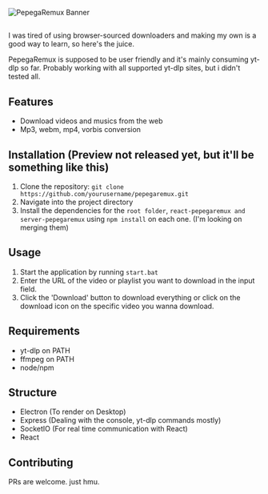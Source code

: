 
![PepegaRemux Banner](https://i.imgur.com/J5iPmB9.png)

##
I was tired of using browser-sourced downloaders and making my own is a good way to learn, so here's the juice.

PepegaRemux is supposed to be user friendly and it's mainly consuming yt-dlp so far. Probably working with all supported yt-dlp sites, but i didn't tested all.

## Features

- Download videos and musics from the web
- Mp3, webm, mp4, vorbis conversion

## Installation (Preview not released yet, but it'll be something like this)

1. Clone the repository: `git clone https://github.com/yourusername/pepegaremux.git`
2. Navigate into the project directory
3. Install the dependencies for the `root folder`, `react-pepegaremux and` `server-pepegaremux` using `npm install` on each one. (I'm looking on merging them)

## Usage

1. Start the application by running `start.bat`
2. Enter the URL of the video or playlist you want to download in the input field.
3. Click the 'Download' button to download everything or click on the download icon on the specific video you wanna download.

## Requirements
- yt-dlp on PATH
- ffmpeg on PATH
- node/npm

## Structure
- Electron (To render on Desktop)
- Express (Dealing with the console, yt-dlp commands mostly)
- SocketIO (For real time communication with React)
- React

## Contributing

PRs are welcome. just hmu.

